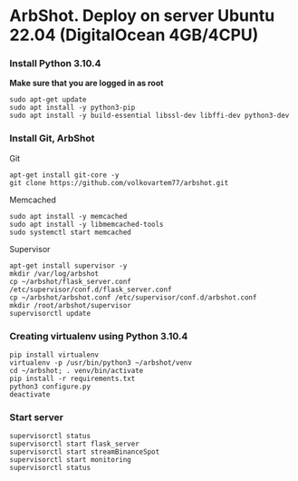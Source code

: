 # ArbShot. Deploy on server Ubuntu 22.04 (DigitalOcean 4GB/4CPU)

### Install Python 3.10.4

**Make sure that you are logged in as root**

```
sudo apt-get update
sudo apt install -y python3-pip
sudo apt install -y build-essential libssl-dev libffi-dev python3-dev
```

### Install Git, ArbShot

Git
```
apt-get install git-core -y
git clone https://github.com/volkovartem77/arbshot.git
```

Memcached
```
sudo apt install -y memcached
sudo apt install -y libmemcached-tools
sudo systemctl start memcached
```

Supervisor
```
apt-get install supervisor -y
mkdir /var/log/arbshot
cp ~/arbshot/flask_server.conf /etc/supervisor/conf.d/flask_server.conf
cp ~/arbshot/arbshot.conf /etc/supervisor/conf.d/arbshot.conf
mkdir /root/arbshot/supervisor
supervisorctl update
```

### Creating virtualenv using Python 3.10.4

```
pip install virtualenv
virtualenv -p /usr/bin/python3 ~/arbshot/venv
cd ~/arbshot; . venv/bin/activate
pip install -r requirements.txt
python3 configure.py
deactivate
```

### Start server
```
supervisorctl status
supervisorctl start flask_server
supervisorctl start streamBinanceSpot
supervisorctl start monitoring
supervisorctl status
```

